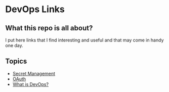 # DevOps Links

## What this repo is all about?

I put here links that I find interesting and useful and that may come in handy one day.

## Topics

* [Secret Management](docs/secret-management.md)
* [OAuth](docs/oauth.md)
* [What is DevOps?](docs/devops.md)

